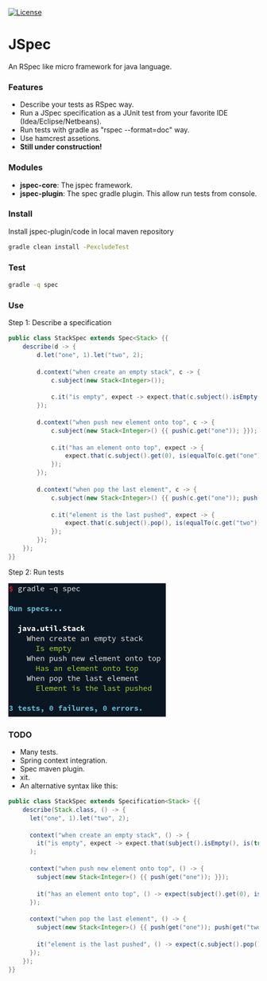[![License](http://img.shields.io/:license-mit-blue.svg)](http://badges.mit-license.org)


# JSpec

An RSpec like micro framework for java language.

### Features

* Describe your tests as RSpec way.
* Run a JSpec specification as a JUnit test from your favorite IDE (Idea/Eclipse/Netbeans).
* Run tests with gradle as "rspec --format=doc" way.
* Use hamcrest assetions.
* **Still under construction!**

### Modules

* **jspec-core**: The jspec framework.
* **jspec-plugin**: The spec gradle plugin. This allow run tests from console.


### Install

Install jspec-plugin/code in local maven repository

```bash
gradle clean install -PexcludeTest
```

### Test

```bash
gradle -q spec
```

### Use

Step 1: Describe a specification

```java
public class StackSpec extends Spec<Stack> {{
	describe(d -> {
		d.let("one", 1).let("two", 2);

		d.context("when create an empty stack", c -> {
			c.subject(new Stack<Integer>());

			c.it("is empty", expect -> expect.that(c.subject().isEmpty(), is(true)));
		});

		d.context("when push new element onto top", c -> {
			c.subject(new Stack<Integer>() {{ push(c.get("one")); }});

			c.it("has an element onto top", expect -> {
				expect.that(c.subject().get(0), is(equalTo(c.get("one"))))
			});
		});

		d.context("when pop the last element", c -> {
			c.subject(new Stack<Integer>() {{ push(c.get("one")); push(c.get("two")); }});

			c.it("element is the last pushed", expect -> {
				expect.that(c.subject().pop(), is(equalTo(c.get("two"))))
			});
		});
	});
}}
```

Step 2: Run tests

![rspec output](https://raw.githubusercontent.com/adrianmarino/jspec/master/jspec-test/console.png)


### TODO

* Many tests.
* Spring context integration.
* Spec maven plugin.
* xit.
* An alternative syntax like this:
```java
public class StackSpec extends Specification<Stack> {{
    describe(Stack.class, () -> {
      let("one", 1).let("two", 2);

      context("when create an empty stack", () -> {
        it("is empty", expect -> expect.that(subject().isEmpty(), is(true)));
      );

      context("when push new element onto top", () -> {
        subject(new Stack<Integer>() {{ push(get("one")); }});

        it("has an element onto top", () -> expect(subject().get(0), is(equalTo(get("one")))));
      });

      context("when pop the last element", () -> {
        subject(new Stack<Integer>() {{ push(get("one")); push(get("two")); }});

        it("element is the last pushed", () -> expect(c.subject().pop(), is(equalTo(c.get("two")))));
      });
    });
}}
```
